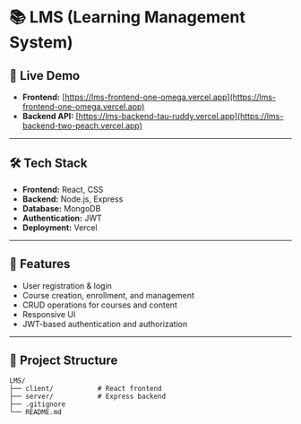 # 📚 LMS (Learning Management System)

## 🔗 Live Demo
- **Frontend:** [https://lms-frontend-one-omega.vercel.app](https://lms-frontend-one-omega.vercel.app)
- **Backend API:** [https://lms-backend-tau-ruddy.vercel.app](https://lms-backend-two-peach.vercel.app)

---

## 🛠️ Tech Stack
- **Frontend:** React, CSS
- **Backend:** Node.js, Express
- **Database:** MongoDB
- **Authentication:** JWT
- **Deployment:** Vercel

---

## 🚀 Features
- User registration & login
- Course creation, enrollment, and management
- CRUD operations for courses and content
- Responsive UI
- JWT-based authentication and authorization

---

## 📂 Project Structure

```
LMS/
├── client/           # React frontend
├── server/           # Express backend
├── .gitignore
└── README.md
```
